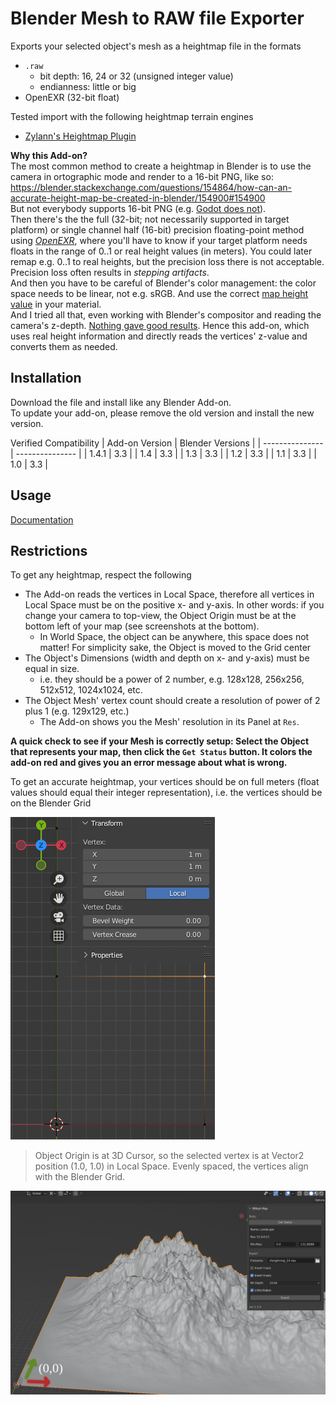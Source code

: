 # Blender Mesh to RAW file Exporter

Exports your selected object's mesh as a heightmap file in the formats
* `.raw`
  * bit depth: 16, 24 or 32 (unsigned integer value)
  * endianness: little or big
* OpenEXR (32-bit float)

Tested import with the following heightmap terrain engines
* [Zylann's Heightmap Plugin](https://github.com/Zylann/godot_heightmap_plugin)


**Why this Add-on?**  
The most common method to create a heightmap in Blender is to use the camera in ortographic mode and render to a 16-bit PNG, like so: https://blender.stackexchange.com/questions/154864/how-can-an-accurate-height-map-be-created-in-blender/154900#154900  
But not everybody supports 16-bit PNG (e.g. [Godot does not](https://github.com/godotengine/godot/pull/19497)).  
Then there's the the full (32-bit; not necessarily supported in target platform) or single channel half (16-bit) precision floating-point method using [_OpenEXR_](https://blender.stackexchange.com/questions/191253/how-to-render-height-map-in-blender), where you'll have to know if your target platform needs floats in the range of 0..1 or real height values (in meters). You could later remap e.g. 0..1 to real heights, but the precision loss there is not acceptable. Precision loss often results in _stepping artifacts_.  
And then you have to be careful of Blender's color management: the color space needs to be linear, not e.g. sRGB. And use the correct [map height value](https://github.com/Zylann/godot_heightmap_plugin/issues/90#issuecomment-536215938) in your material.  
And I tried all that, even working with Blender's compositor and reading the camera's z-depth. [Nothing gave good results](https://github.com/Zylann/godot_heightmap_plugin/issues/327). Hence this add-on, which uses real height information and directly reads the vertices' z-value and converts them as needed.


## Installation

Download the file and install like any Blender Add-on.  
To update your add-on, please remove the old version and install the new version.

Verified Compatibility
| Add-on Version | Blender Versions |
| --------------- | --------------- |
| 1.4.1           | 3.3             |
| 1.4             | 3.3             |
| 1.3             | 3.3             |
| 1.2             | 3.3             |
| 1.1             | 3.3             |
| 1.0             | 3.3             |


## Usage

[Documentation](docs/README.md)


## Restrictions

To get any heightmap, respect the following
* The Add-on reads the vertices in Local Space, therefore all vertices in Local Space must be on the positive x- and y-axis. In other words: if you change your camera to top-view, the Object Origin must be at the bottom left of your map (see screenshots at the bottom).
  * In World Space, the object can be anywhere, this space does not matter! For simplicity sake, the Object is moved to the Grid center
* The Object's Dimensions (width and depth on x- and y-axis) must be equal in size.
  * i.e. they should be a power of 2 number, e.g. 128x128, 256x256, 512x512, 1024x1024, etc.
* The Object Mesh' vertex count should create a resolution of power of 2 plus 1 (e.g. 129x129, etc.)
  * The Add-on shows you the Mesh' resolution in its Panel at `Res`.

**A quick check to see if your Mesh is correctly setup: Select the Object that represents your map, then click the `Get Status` button. It colors the add-on red and gives you an error message about what is wrong.**

To get an accurate heightmap, your vertices should be on full meters (float values should equal their integer representation), i.e. the vertices should be on the Blender Grid

![vertex positions](docs/images/vertices_spacing.png)
> Object Origin is at 3D Cursor, so the selected vertex is at Vector2 position (1.0, 1.0) in Local Space.
> Evenly spaced, the vertices align with the Blender Grid.


![Mesh in Blender](docs/images/blender.png)
